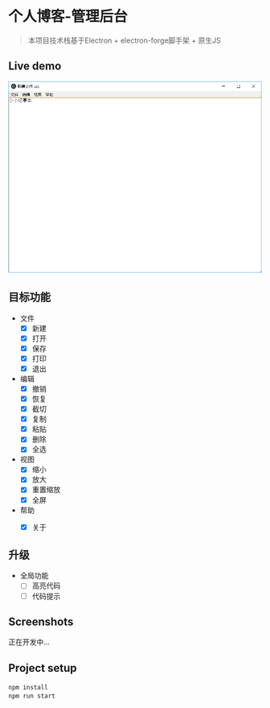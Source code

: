 # 个人博客-管理后台

> 本项目技术栈基于Electron + electron-forge脚手架 + 原生JS

## Live demo

![avatar](/screenshots/overview.png)


<!-- [个人博客](https://armour.github.io/vue-typescript-admin-template) -->

## 目标功能

- 文件
  - [x] 新建
  - [x] 打开
  - [x] 保存
  - [x] 打印
  - [x] 退出
- 编辑
  - [x] 撤销
  - [x] 恢复
  - [x] 截切
  - [x] 复制
  - [x] 粘贴
  - [x] 删除
  - [x] 全选

- 视图
  - [x] 缩小
  - [x] 放大
  - [x] 重置缩放
  - [x] 全屏

- 帮助
  - [x] 关于


## 升级

- 全局功能
  - [ ] 高亮代码
  - [ ] 代码提示

## Screenshots

正在开发中...

## Project setup

```bash
npm install
npm run start
```
